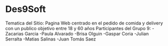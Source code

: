 # Des9Soft
Tematica del Sitio: Pagina Web centrado en el pedido de comida y delivery con un publico objetivo entre 18 y 60 años 
Participantes del Grupo 9:
-Zacarias Garcia
-Paula Alvarado
-Brisa Olguin
-Gaspar Coria
-Julian Serralta 
-Matias Salinas
-Juan Tomás Saez
